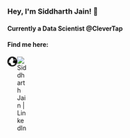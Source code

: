 ### Hey, I'm Siddharth Jain! 👋 


#### Currently a Data Scientist @CleverTap

#### Find me here:

[<img align="left" alt="sidjain1412.github.io" width="22px" src="https://raw.githubusercontent.com/iconic/open-iconic/master/svg/globe.svg" />][website]
[<img align="left" alt="Siddharth Jain | LinkedIn" width="22px" src="https://cdn.jsdelivr.net/npm/simple-icons@v3/icons/linkedin.svg" />][linkedin]

<!-- .

---

### Github Stats:

[![Top Langs](https://github-readme-stats.vercel.app/api/top-langs/?username=sidjain1412)]()

<img align="left" alt="sidjain1412's Github Stats" src="https://github-readme-stats.vercel.app/api?username=sidjain1412&show_icons=true&hide_border=true&theme=buefy&count_private=true" />
 -->

[website]: https://sidjain1412.github.io/
[linkedin]: https://in.linkedin.com/in/siddharth-jain1412
